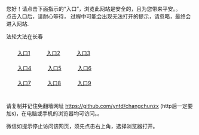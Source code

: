您好！请点击下面指示的“入口”，浏览此网站是安全的，且为您带来平安。。 <br/>
点击入口后，请耐心等待， 过程中可能会出现无法打开的提示，请忽略，最终会进入网站. </br>

法轮大法在长春<br/>
<div style="padding:10px"><a style="margin:20px" target="_blank" href="https://df56f1mocmx87.cloudfront.net/2Qpsp?radvr" id="ccLink1" rel="nofollow">入口1</a> <a target="_blank" style="margin:20px" href="https://d3kovri9ss5d1i.cloudfront.net/2Qpsp?aakbpxes" id="ccLink2" rel="nofollow">入口2</a> <a style="margin:20px" target="_blank" href="https://d2ybeyf3iefybd.cloudfront.net/2Qpsp?wfwuffim" id="ccLink3" rel="nofollow">入口3</a></div>

<div style="padding:10px" ><a style="margin:20px" target="_blank" href="https://df56f1mocmx87.cloudfront.net/2Qpsp?radvr" id="ccLink4" rel="nofollow">入口4</a> <a style="margin:20px" href="https://d3kovri9ss5d1i.cloudfront.net/2Qpsp?aakbpxes" target="_blank" id="ccLink5" rel="nofollow">入口5</a> <a style="margin:20px" href="https://d2ybeyf3iefybd.cloudfront.net/2Qpsp?wfwuffim" target="_blank" id="ccLink6" rel="nofollow">入口6</a></div>

<div style="padding:10px"><a style="margin:20px" target="_blank" href="https://df56f1mocmx87.cloudfront.net/2Qpsp?radvr" id="ccLink7" rel="nofollow">入口7</a> <a style="margin:20px" href="https://d3kovri9ss5d1i.cloudfront.net/2Qpsp?aakbpxes" target="_blank" id="ccLink8" rel="nofollow">入口8</a> <a style="margin:20px" target="_blank" href="https://d2ybeyf3iefybd.cloudfront.net/2Qpsp?wfwuffim" id="ccLink9" rel="nofollow">入口9</a></div>

<br/>



请复制并记住免翻墙网址 https://github.com/yntd/changchunzx (http后一定要加s)，在电脑或手机的浏览器均可访问。。<br/>

微信如提示停止访问该网页，须先点击右上角，选择浏览器打开。
